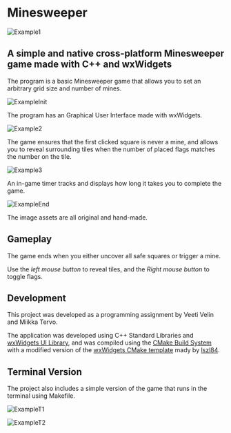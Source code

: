 # Minesweeper

![Example1](./screenshots/gameExample1.png)

## A simple and native cross-platform Minesweeper game made with C++ and wxWidgets

The program is a basic Minesweeper game that allows you to set an arbitrary grid size and number of mines.

![ExampleInit](./screenshots/initExample.png)

The program has an Graphical User Interface made with wxWidgets.

![Example2](./screenshots/gameExample2.png)

The game ensures that the first clicked square is never a mine, and allows you to reveal surrounding tiles when the number of placed flags matches the number on the tile.

![Example3](./screenshots/gameExample3.png)

An in-game timer tracks and displays how long it takes you to complete the game.

![ExampleEnd](./screenshots/endExample.png)

The image assets are all original and hand-made.

## Gameplay

The game ends when you either uncover all safe squares or trigger a mine.

Use the *left mouse button* to reveal tiles, and the *Right mouse button* to toggle flags.


## Development
This project was developed as a programming assignment by Veeti Velin and Miikka Tervo.

The application was developed using C++ Standard Libraries and [wxWidgets UI Library](https://wxwidgets.org/), and was compiled using the [CMake Build System](https://cmake.org/) with 
a modified version of the [wxWidgets CMake template](https://github.com/lszl84/wx_cmake_fetchcontent_template) mady by [lszl84](https://github.com/lszl84). 

## Terminal Version

The project also includes a simple version of the game that runs in the terminal using Makefile.

![ExampleT1](./screenshots/terminalExample1.png)

![ExampleT2](./screenshots/terminalExample2.png)
